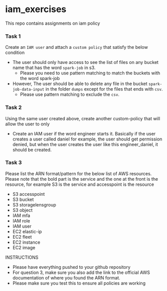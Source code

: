 # iam_exercises
This repo contains assignments on iam policy

### Task 1  
Create an `IAM user` and attach a `custom policy` that satisfy the below condition
+ The user should only have access to see the list of files on any bucket name that has the word `spark-job` in s3.
  + Please you need to use pattern matching to match the buckets with the word spark-job
+ However, The user should be able to delete any file in the bucket `spark-job-data-input` in the folder `dumps` except for the files that ends with `csv`.
  + Please use pattern matching to exclude the `csv`.

### Task 2
Using the same user created above, create another custom-policy that will allow the user to only
+ Create an IAM user if the word engineer starts it. Basically if the user creates a user called daniel for example, the user should get permission denied, but when the user creates the user like this engineer_daniel, it should be created.

### Task 3
Please list the ARN format/pattern for the below list of AWS resources. Please note that the bold part is the service and the one at the front is the resource, for example S3 is the service and accesspoint is the resource
+ S3 accesspoint
+ S3 bucket
+ S3 storagelensgroup
+ S3 object
+ IAM mfa
+ IAM role
+ IAM user
+ EC2 elastic-ip
+ EC2 fleet
+ EC2 instance
+ EC2  image

INSTRUCTIONS
+ Please have everything pushed to your github repository
+ For question 3, make sure you also add the link to the official AWS documentation of where you found the ARN format.
+ Please make sure you test this to ensure all policies are working
